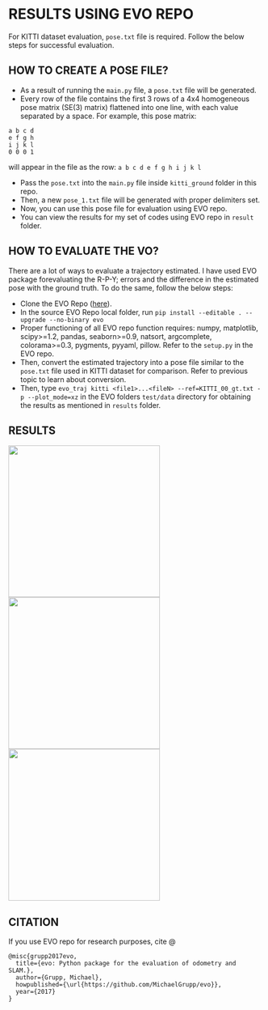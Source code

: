 # RESULTS USING EVO REPO

For KITTI dataset evaluation, ```pose.txt``` file is required. Follow the below steps for successful evaluation.

## HOW TO CREATE A POSE FILE?

- As a result of running the ```main.py``` file, a ```pose.txt``` file will be generated. 
- Every row of the file contains the first 3 rows of a 4x4 homogeneous pose matrix (SE(3) matrix) flattened into one line, with each value separated by a space. For example, this pose matrix:
```
a b c d
e f g h
i j k l
0 0 0 1
```
will appear in the file as the row:
```a b c d e f g h i j k l```
- Pass the ```pose.txt``` into the ```main.py``` file inside ```kitti_ground``` folder in this repo.
- Then, a new ```pose_1.txt``` file will be generated with proper delimiters set. 
- Now, you can use this pose file for evaluation using EVO repo.
- You can view the results for my set of codes using EVO repo in ```result``` folder.

## HOW TO EVALUATE THE VO?

There are a lot of ways to evaluate a trajectory estimated. I have used EVO package forevaluating the R-P-Y; errors and the difference in the estimated pose with the ground truth. To do the same, follow the below steps: 

- Clone the EVO Repo (<a href="https://github.com/MichaelGrupp/evo">here</a>).
- In the source EVO Repo local folder, run ```pip install --editable . --upgrade --no-binary evo```
- Proper functioning of all EVO repo function requires: numpy, matplotlib, scipy>=1.2, pandas, seaborn>=0.9, natsort, argcomplete, colorama>=0.3, pygments, pyyaml, pillow. Refer to the ```setup.py``` in the EVO repo. 
- Then, convert the estimated trajectory into a pose file similar to the ```pose.txt``` file used in KITTI dataset for comparison. Refer to previous topic to learn about conversion. 
- Then, type ```evo_traj kitti <file1>...<fileN> --ref=KITTI_00_gt.txt -p --plot_mode=xz``` in the EVO folders ```test/data```  directory for obtaining the results as mentioned in ```results``` folder. 
 
## RESULTS

<img src="https://github.com/jerriebright/VisualOdometry/blob/main/results/traj.png" height="300" width="300">
<img src="https://github.com/jerriebright/VisualOdometry/blob/main/results/trans.png" height="300" width="300">
<img src="https://github.com/jerriebright/VisualOdometry/blob/main/results/R-P-Y.png" height="300" width="300">

## CITATION

If you use EVO repo for research purposes, cite @
``` 
@misc{grupp2017evo,
  title={evo: Python package for the evaluation of odometry and SLAM.},
  author={Grupp, Michael},
  howpublished={\url{https://github.com/MichaelGrupp/evo}},
  year={2017}
}
``` 
